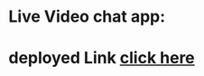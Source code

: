 # Live Video chat app:

# deployed Link [click here](https://radiant-starburst-a531b3.netlify.app)

